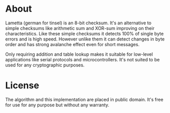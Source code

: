 # About

Lametta (german for tinsel) is an 8-bit checksum. It's an alternative to simple checksums like arithmetic sum and XOR-sum improving on their characteristics. Like these simple checksums it detects 100% of single byte errors and is high speed. However unlike them it can detect changes in byte order and has strong avalanche effect even for short messages.

Only requiring addition and table lookup makes it suitable for low-level applications like serial protocols and microcontrollers. It's not suited to be used for any cryptographic purposes.

# License

The algorithm and this implementation are placed in public domain.
It's free for use for any purpose but without any warranty.
